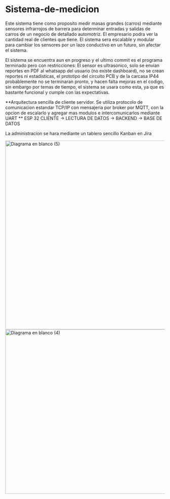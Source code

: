 # Sistema-de-medicion
Este sistema tiene como proposito medir masas grandes (carros) mediante sensores infrarrojos de barrera para determinar entradas y salidas de carros de un negocio de detallado automotriz. El empresario podra ver la cantidad real de clientes que tiene. El sistema sera escalable y modular para cambiar los sensores por un lazo conductivo en un futuro, sin afectar el sistema. 

El sistema se encuentra aun en progreso y el ultimo commit es el programa terminado pero con restricciones: El sensor es ultrasonico, solo se envian reportes en PDF al whatsapp del usuario (no existe dashboard), no se crean reportes ni estadisticas, el prototipo del circuito PCB y de la carcasa IP44 probablemente no se terminaran pronto, y hacen falta mejoras en el codigo, sin embargo por temas de tiempo, el sistema se usara como esta, ya que es bastante funcional y cumple con las expectativas.


**Arquitectura sencilla de cliente servidor. Se utiliza protocolo de comunicacion estandar TCP/IP con mensajeria por broker por MQTT, con la opcion de escalarlo y agregar mas modulos e intercomunicarlos mediante UART
**
ESP 32 CLIENTE -> LECTURA DE DATOS -> BACKEND -> BASE DE DATOS 


La administracion se hara mediante un tablero sencillo Kanban en Jira



<img width="796" height="597" alt="Diagrama en blanco (5)" src="https://github.com/user-attachments/assets/d2616ef0-82f3-4123-97d1-bb4d511c7b3d" />
<img width="2060" height="520" alt="Diagrama en blanco (4)" src="https://github.com/user-attachments/assets/c66fe4ca-07d3-4276-a5e3-ff3f21fc173c" />
